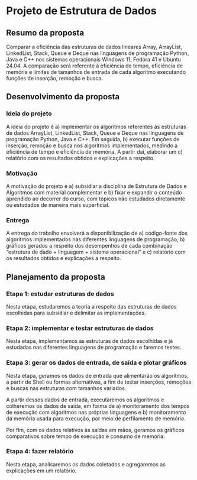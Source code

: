 # Projeto de Estrutura de Dados

## Resumo da proposta

Comparar a eficiência das estruturas de dados lineares Array, ArrayList, LinkedList, Stack, Queue e Deque nas linguagens de programação Python, Java e C++ nos sistemas operacionais Windows 11, Fedora 41 e Ubuntu 24.04. A comparação será referente à eficiência de tempo, eficiência de memória e limites de tamanhos de entrada de cada algoritmo executando funções de inserção, remoção e busca.

## Desenvolvimento da proposta

### Ideia do projeto

A ideia do projeto é a) implementar os algoritmos referentes às estruturas de dados ArrayList, LinkedList, Stack, Queue e Deque nas linguagens de programação Python, Java e C++. Em seguida, b) executar funções de inserção, remoção e busca nos algoritmos implementados, medindo a eficiência de tempo e eficiência de memória. A partir daí, elaborar um c) relatório com os resultados obtidos e explicações a respeito.

### Motivação

A motivação do projeto é a) subsidiar a disciplina de Estrutura de Dados e Algoritmos com material complementar e b) fixar e expandir o conteúdo aprendido ao decorrer do curso, com tópicos não estudados diretamente ou estudados de maneira mais superficial.

### Entrega

A entrega do trabalho envolverá a disponibilização de a) código-fonte dos algoritmos implementados nas diferentes linguagens de programação, b) gráficos gerados a respeito dos desempenhos de cada combinação “estrutura de dado + linguagem + sistema operacional” e c) relatório com os resultados obtidos e explicações a respeito.

## Planejamento da proposta

### Etapa 1: estudar estruturas de dados

Nesta etapa, estudaremos a teoria a respeito das estruturas de dados escolhidas para subsidiar e delimitar as implementações.

### Etapa 2: implementar e testar estruturas de dados

Nesta etapa, implementamos as estruturas de dados escolhidas e já estudadas nas diferentes linguagens de programação e faremos testes.

### Etapa 3: gerar os dados de entrada, de saída e plotar gráficos

Nesta etapa, geramos os dados de entrada que alimentarão os algoritmos, a partir de Shell ou formas alternativas, a fim de testar inserções, remoções e buscas nas estruturas com tamanhos variados.

A partir desses dados de entrada, executaremos os algoritmos e colheremos os dados de saída, em forma de a) monitoramento dos tempos de execução com algoritmos nas próprias linguagens e b) monitoramento da memória usada para execução, por meio de perfilamento de memória.

Por fim, com os dados relativos às saídas em mãos, geramos os gráficos comparativos sobre tempo de execução e consumo de memória.

### Etapa 4: fazer relatório

Nesta etapa, analisaremos os dados coletados e agregaremos as explicações em um relatório.

